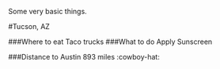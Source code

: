 Some very basic things.

#Tucson, AZ

###Where to eat
Taco trucks
###What to do
Apply Sunscreen

###Distance to Austin
893 miles :cowboy-hat:
